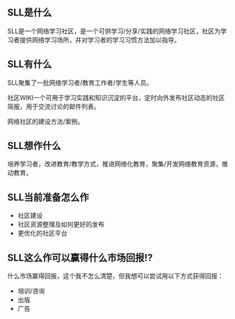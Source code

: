 ## SLL是什么 ##

SLL是一个网络学习社区，是一个可供学习/分享/实践的网络学习社区，社区为学习者提供网络学习场所，并对学习者的学习习惯方法加以指导。

## SLL有什么 ##

SLL聚集了一批网络学习者/教育工作者/学生等人员。

社区WIKI一个可用于学习实践和知识沉淀的平台，定时向外发布社区动态的社区简报，用于交流讨论的邮件列表。

网络社区的建设方法/案例。

## SLL想作什么 ##

培养学习者，改进教育/教学方式，推进网络化教育，聚集/开发网络教育资源，推动教育。

## SLL当前准备怎么作 ##
  * 社区建设
  * 社区资源整理及如何更好的发布
  * 更优化的社区平台

## SLL这么作可以赢得什么市场回报!? ##
什么市场赢得回报，这个我不怎么清楚，但我想可以尝试用以下方式获得回报：

  * 培训/咨询
  * 出版
  * 广告